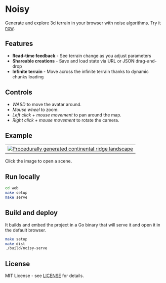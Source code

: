 # Noisy

Generate and explore 3d terrain in your browser with noise algorithms.
Try it [now](https://mooss.github.io/noisy/acorn).

## Features

- **Read-time feedback** - See terrain change as you adjust parameters
- **Shareable creations** - Save and load state via URL or JSON drag-and-drop
- **Infinite terrain** - Move across the infinite terrain thanks to dynamic chunks loading

## Controls

- *WASD* to move the avatar around.
- *Mouse wheel* to zoom.
- *Left click + mouse movement* to pan around the map.
- *Right click + mouse movement* to rotate the camera.

## Example

<table>
  <tr>
    <td>
      <a title="Continental ridges" href="https://mooss.github.io/noisy/bean/?q=N4IghgDiBcoMY1GAjjcAvEAaEAFRIAojAIwBsAnAHQCsZAHBQOz1MAMjATJyZzgGIwAtCXoAWKmM5sybAMz16nMWIqKcAcRg0KnKmzFyxNQzWXc5AXxxgAngWLQQ9gWhcgtTgO4hL1kABGBGBoYABOvv5gAM4ECLAgAEpoAJLY4IJOYCE2AKpoAMLpEGEApgBuAJYA9gCu0QDKleilbr44QQkhWQAukTYA1nEElWitNkXe6fgJjiDl6Znz6Z5sVAqccpxkO9tkCiycfh3BoQA2_eAA6sNdAFqh2elgAIpoAEJhlQDmABY9AAI4NUAHY9Sog0pg56OJAAKwIADkYGsyFEFglkVkAGaXMDvFFUNT-TpIUIANUu3wIpPAoQAKu0QPEkGBWglad1wA0mSyQAApAgAaRppyyYAQ_j5YAAGmgfMdwFjQJzQgB5XnBEVZak2NJZX7PMC01VOaqahLUjlikB9KUEQ1OXGKqAJAAmY3SqCcAA90hEnEMcCC0LUmbEEqMnABbdIIpwXHAepytPxp_wAWTQIpwABFRV1HqN7V0AIIwPQkGwATTQjJsYEdKptdpwfMdIGd_nz1sL4o9JaQPhTzyz4uefqc5bzBbJWQAEhbQIKEn1e3OQObByArc2-7alyAO12cK7QMmQIucN6QJgcAGQEGQCGnGH_BHQFGQLGcPGQImQAvVNFQJdc6TNQ9d0CG0CW3DUnDeHBJhAacjzQE8QDPQC0AWa80DvEAHyvZ9SCoNEcA_EAvx_EA_wAoDIn8AAZWdwPAN822CWMwK5LdOMtViuVbZkHQrCgXQIC8bjwpw0nvNAnxfEAOJASjqLjNB6M9NMG1xHi0D4kSBP0pxYP40B4JARCQGQ1DHS2CT3TQSkZNvf0FPSJSHnfEY0Bouj0gYnTaOCTwQHyGwVxAWsbB7EA5XTHAxxAWD0zShsoLAZIslGGwZnAIIbBYrIQz8IA...">
        <img src="https://mooss.github.io/noisy/bean/scenes/continental-ridges.jpeg" alt="Procedurally generated continental ridge landscape"/>
      </a>
    </td>
  </tr>
</table>
Click the image to open a scene.

## Run locally

```bash
cd web
make setup
make serve
```

## Build and deploy

It builds and embed the project in a Go binary that will serve it and open it in the default browser.
```bash
make setup
make dist
./build/noisy-serve
```

## License

MIT License - see [LICENSE](LICENSE) for details.

